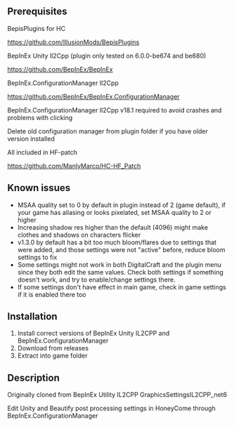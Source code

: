 ## Prerequisites
BepisPlugins for HC

https://github.com/IllusionMods/BepisPlugins


BepInEx Unity Il2Cpp (plugin only tested on 6.0.0-be674 and be680)

https://github.com/BepInEx/BepInEx


BepInEx.ConfigurationManager Il2Cpp

https://github.com/BepInEx/BepInEx.ConfigurationManager

BepInEx.ConfigurationManager Il2Cpp v18.1 required to avoid crashes and problems with clicking

Delete old configuration manager from plugin folder if you have older version installed


All included in HF-patch

https://github.com/ManlyMarco/HC-HF_Patch

## Known issues
- MSAA quality set to 0 by default in plugin instead of 2 (game default), if your game has aliasing or looks pixelated, set MSAA quality to 2 or higher
- Increasing shadow res higher than the default (4096) might make clothes and shadows on characters flicker
- v1.3.0 by default has a bit too much bloom/flares due to settings that were added, and those settings were not "active" before, reduce bloom settings to fix
- Some settings might not work in both DigitalCraft and the plugin menu since they both edit the same values. Check both settings if something doesn't work, and try to enable/change settings there.
- If some settings don't have effect in main game, check in game settings if it is enabled there too

## Installation
1. Install correct versions of BepInEx Unity IL2CPP and BepInEx.ConfigurationManager
2. Download from releases
3. Extract into game folder

## Description
Originally cloned from BepInEx Utility IL2CPP GraphicsSettingsIL2CPP_net6

Edit Unity and Beautify post processing settings in HoneyCome through BepInEx.ConfigurationManager
